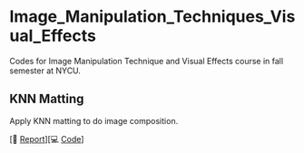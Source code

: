 # Image_Manipulation_Techniques_Visual_Effects
Codes for Image Manipulation Technique and Visual Effects course in fall semester at NYCU.

## KNN Matting
Apply KNN matting to do image composition.

[:page_facing_up: [Report](./hw1/REPORT.pdf)][:computer: [Code](./hw1)]
